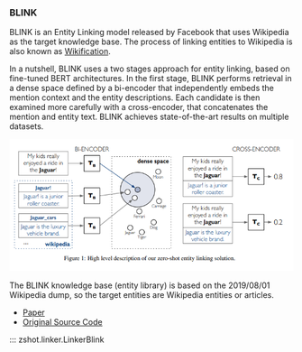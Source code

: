 ### BLINK
BLINK is an Entity Linking model released by Facebook that uses Wikipedia as the target knowledge base. The process of linking entities to Wikipedia is also known as [Wikification](https://en.wikipedia.org/wiki/Wikification).

In a nutshell, BLINK uses a two stages approach for entity linking, based on fine-tuned BERT architectures. In the first stage, BLINK performs retrieval in a dense space defined by a bi-encoder that independently embeds the mention context and the entity descriptions. Each candidate is then examined more carefully with a cross-encoder, that concatenates the mention and entity text. BLINK achieves state-of-the-art results on multiple datasets.

![BLINK Overview](./img/blink.png)

The BLINK knowledge base (entity library) is based on the 2019/08/01 Wikipedia dump, so the target entities are Wikipedia entities or articles. 

- [Paper](https://arxiv.org/pdf/1911.03814.pdf)
- [Original Source Code](https://github.com/facebookresearch/BLINK)

::: zshot.linker.LinkerBlink